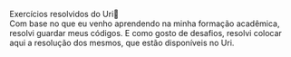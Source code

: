 Exercícios resolvidos do Uri🎈      
Com base no que eu venho aprendendo na  minha formação acadêmica, resolvi guardar meus códigos. E como gosto de desafios, resolvi colocar aqui a resolução dos mesmos, que estão disponíveis no Uri.                              
